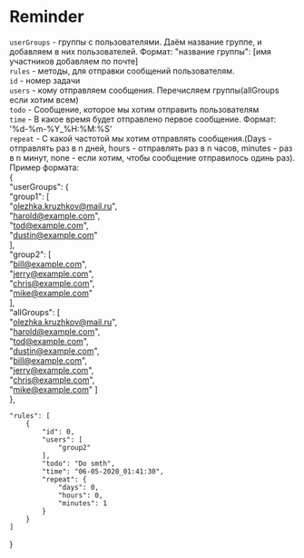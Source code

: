 # Reminder
`userGroups` - группы с пользователями. Даём название группе, и добавляем в них пользователей. Формат: "название группы": [имя участников добавляем по почте]  
`rules` - методы, для отправки сообщений пользователям.   
`id` - номер задачи   
`users` - кому отправляем сообщения. Перечисляем группы(allGroups если хотим всем)   
`todo` - Сообщение, которое мы хотим отправить пользователям   
`time` - В какое время будет отправлено первое сообщение. Формат: '%d-%m-%Y_%H:%M:%S'   
`repeat` - С какой частотой мы хотим отправлять сообщения.(Days - отправлять раз в n дней, hours - отправлять раз в n часов, minutes - раз в n минут, none - если хотим, чтобы сообщение отправилось одинь раз).
Пример формата:  
{  
    "userGroups": {  
        "group1": [  
            "olezhka.kruzhkov@mail.ru",  
            "harold@example.com",  
            "tod@example.com",  
            "dustin@example.com"  
        ],  
        "group2": [  
            "bill@example.com",  
            "jerry@example.com",  
            "chris@example.com",  
            "mike@example.com"  
        ],  
        "allGroups": [  
            "olezhka.kruzhkov@mail.ru",  
            "harold@example.com",  
            "tod@example.com",  
            "dustin@example.com",  
            "bill@example.com",  
            "jerry@example.com",  
            "chris@example.com",  
            "mike@example.com" 
        ]  
    },  

    "rules": [  
        {  
            "id": 0,  
            "users": [  
                "group2"  
            ],  
            "todo": "Do smth",  
            "time": "06-05-2020_01:41:30",  
            "repeat": {  
                "days": 0,  
                "hours": 0,  
                "minutes": 1  
            }  
        }  
    ]  
}  
